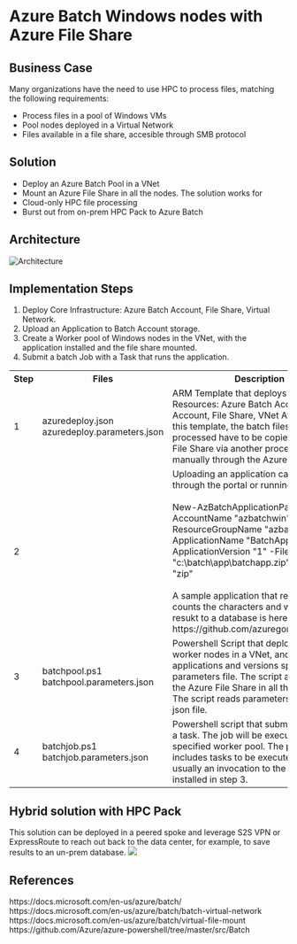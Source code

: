 # Azure Batch Windows nodes with Azure File Share
## Business Case
Many organizations have the need to use HPC to process files, matching the following requirements:
* Process files in a pool of Windows VMs
* Pool nodes deployed in a Virtual Network
* Files available in a file share, accesible through SMB protocol
## Solution
* Deploy an Azure Batch Pool in a VNet
* Mount an Azure File Share in all the nodes.
The solution works for
* Cloud-only HPC file processing
* Burst out from on-prem HPC Pack to Azure Batch
## Architecture
![Architecture](https://storagegomez.blob.core.windows.net/public/images/azbatchwin.png)
## Implementation Steps
1. Deploy Core Infrastructure: Azure Batch Account, File Share, Virtual Network.
2. Upload an Application to Batch Account storage.
3. Create a Worker pool of Windows nodes in the VNet, with the application installed and the file share mounted.
4. Submit a batch Job with a Task that runs the application.
<table>
<tr>
<th>Step</th>
<th>Files</th>
<th>Description</th>
</tr>
<tr>
<td>1</td><td>azuredeploy.json<br/>azuredeploy.parameters.json</td><td>ARM Template that deploys Azure Resources: Azure Batch Account, Storage Account, File Share, VNet
At the end of this template, the batch files to be processed have to be copied to the Azure File Share via another process or manually through the Azure Portal.</td>
</tr>
<tr>
<td>2</td><td></td><td>Uploading an application can be done through the portal or running:<br/><br/>
New-AzBatchApplicationPackage -AccountName "azbatchwin" -ResourceGroupName "azbatchwin-rg" -ApplicationName "BatchApp" -ApplicationVersion "1" -FilePath "c:\batch\app\batchapp.zip" -Format "zip"
<br/><br/>
A sample application that reads a file, counts the characters and writes the resukt to a database is here: <br/>
https://github.com/azuregomez/batchapp
</td>
</tr>
<tr>
<td>3</td><td>batchpool.ps1<br/>batchpool.parameters.json</td><td>Powershell Script that deploys a pool of worker nodes in a VNet, and copies applications and versions specified in the parameters file. The script also mounts the Azure File Share in all the pool nodes. The script reads parameters from the json file.</td>
</tr>
<tr>
<td>4</td><td>batchjob.ps1<br/>batchjob.parameters.json</td><td>Powershell script that submits a job with a task. The job will be executed in the specified worker pool. The parameter file includes tasks to be executed, which is usually an invocation to the application installed in step 3.</td>
</tr>
</table>
<h2>Hybrid solution with HPC Pack</h2>
This solution can be deployed in a peered spoke and leverage S2S VPN or ExpressRoute to reach out back to the data center, for example, to save results to an un-prem database.
<img src="https://storagegomez.blob.core.windows.net/public/images/hybrid.png"/>
<h2>References</h2>
https://docs.microsoft.com/en-us/azure/batch/
https://docs.microsoft.com/en-us/azure/batch/batch-virtual-network
https://docs.microsoft.com/en-us/azure/batch/virtual-file-mount
https://github.com/Azure/azure-powershell/tree/master/src/Batch
